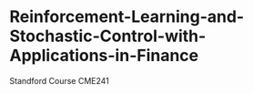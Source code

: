 # Reinforcement-Learning-and-Stochastic-Control-with-Applications-in-Finance
Standford Course CME241

